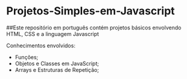 # Projetos-Simples-em-Javascript

##Este repositório em português contém projetos básicos envolvendo HTML, CSS e a linguagem Javascript

Conhecimentos envolvidos: 

- Funções;
- Objetos e Classes em JavaScript;
- Arrays e Estruturas de Repetição;
